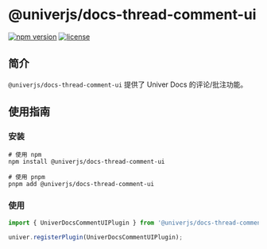 # @univerjs/docs-thread-comment-ui

[![npm version](https://img.shields.io/npm/v/@univerjs/docs-thread-comment-ui)](https://npmjs.org/packages/@univerjs/docs-thread-comment-ui)
[![license](https://img.shields.io/npm/l/@univerjs/docs-thread-comment-ui)](https://img.shields.io/npm/l/@univerjs/docs-thread-comment-ui)

## 简介

`@univerjs/docs-thread-comment-ui` 提供了 Univer Docs 的评论/批注功能。


## 使用指南

### 安装

```shell
# 使用 npm
npm install @univerjs/docs-thread-comment-ui

# 使用 pnpm
pnpm add @univerjs/docs-thread-comment-ui
```

### 使用
```js
import { UniverDocsCommentUIPlugin } from '@univerjs/docs-thread-comment-ui';

univer.registerPlugin(UniverDocsCommentUIPlugin);
```

